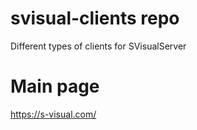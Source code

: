 # svisual-clients repo
Different types of clients for SVisualServer

# Main page
https://s-visual.com/
